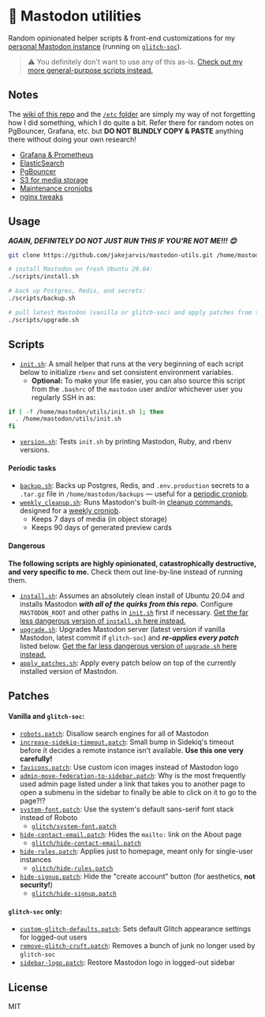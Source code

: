 # 🦣 Mastodon utilities

Random opinionated helper scripts & front-end customizations for my [personal Mastodon instance](https://fediverse.jarv.is/about) (running on [`glitch-soc`](https://github.com/glitch-soc/mastodon)).

> ⚠️ You definitely don't want to use any of this as-is. [Check out my more general-purpose scripts instead.](https://github.com/jakejarvis/mastodon-installer)

## Notes

The [wiki of this repo](https://github.com/jakejarvis/mastodon-utils/wiki) and the [`/etc` folder](etc/) are simply my way of not forgetting how I did something, which I do quite a bit. Refer there for random notes on PgBouncer, Grafana, etc. but **DO NOT BLINDLY COPY & PASTE** anything there without doing your own research!

- [Grafana & Prometheus](https://github.com/jakejarvis/mastodon-utils/wiki/Prometheus-&-Grafana)
- [ElasticSearch](https://github.com/jakejarvis/mastodon-utils/wiki/ElasticSearch)
- [PgBouncer](https://github.com/jakejarvis/mastodon-utils/wiki/Postgres-&-PgBouncer)
- [S3 for media storage](https://github.com/jakejarvis/mastodon-utils/wiki/Media-storage)
- [Maintenance cronjobs](https://github.com/jakejarvis/mastodon-utils/wiki/Cron-jobs)
- [nginx tweaks](https://github.com/jakejarvis/mastodon-utils/wiki/nginx)

## Usage

***AGAIN, DEFINITELY DO NOT JUST RUN THIS IF YOU'RE NOT ME!!! 😊***

```sh
git clone https://github.com/jakejarvis/mastodon-utils.git /home/mastodon/utils && cd /home/mastodon/utils

# install Mastodon on fresh Ubuntu 20.04:
./scripts/install.sh

# back up Postgres, Redis, and secrets:
./scripts/backup.sh

# pull latest Mastodon (vanilla or glitch-soc) and apply patches from this repo:
./scripts/upgrade.sh
```

## Scripts

- [`init.sh`](init.sh): A small helper that runs at the very beginning of each script below to initialize `rbenv` and set consistent environment variables.
  - **Optional:** To make your life easier, you can also source this script from the `.bashrc` of the `mastodon` user and/or whichever user you regularly SSH in as:

```sh
if [ -f /home/mastodon/utils/init.sh ]; then
  . /home/mastodon/utils/init.sh
fi
```

- [`version.sh`](scripts/version.sh): Tests `init.sh` by printing Mastodon, Ruby, and rbenv versions.

#### Periodic tasks

- [`backup.sh`](scripts/backup.sh): Backs up Postgres, Redis, and `.env.production` secrets to a `.tar.gz` file in `/home/mastodon/backups` — useful for a [periodic cronjob](https://github.com/jakejarvis/mastodon-utils/wiki/Cron-jobs#backups).
- [`weekly_cleanup.sh`](scripts/weekly_cleanup.sh): Runs Mastodon's built-in [cleanup commands](https://docs.joinmastodon.org/admin/setup/#cleanup), designed for a [weekly cronjob](https://github.com/jakejarvis/mastodon-utils/wiki/Cron-jobs#media-cleanup).
  - Keeps 7 days of media (in object storage)
  - Keeps 90 days of generated preview cards

#### Dangerous

**The following scripts are highly opinionated, catastrophically destructive, and very specific to me.** Check them out line-by-line instead of running them.

- [`install.sh`](scripts/install.sh): Assumes an absolutely clean install of Ubuntu 20.04 and installs Mastodon ***with all of the quirks from this repo.*** Configure `MASTODON_ROOT` and other paths in [`init.sh`](init.sh) first if necessary. [Get the far less dangerous version of `install.sh` here instead.](https://github.com/jakejarvis/mastodon-installer/blob/main/install.sh)
- [`upgrade.sh`](scripts/upgrade.sh): Upgrades Mastodon server (latest version if vanilla Mastodon, latest commit if `glitch-soc`) and ***re-applies every patch*** listed below. [Get the far less dangerous version of `upgrade.sh` here instead.](https://github.com/jakejarvis/mastodon-installer/blob/main/upgrade.sh)
- [`apply_patches.sh`](scripts/apply_patches.sh): Apply every patch below on top of the currently installed version of Mastodon.

## Patches

#### Vanilla and `glitch-soc`:

- [`robots.patch`](patches/robots.patch): Disallow search engines for all of Mastodon
- [`increase-sidekiq-timeout.patch`](patches/increase-sidekiq-timeout.patch): Small bump in Sidekiq's timeout before it decides a remote instance isn't available. **Use this one very carefully!**
- [`favicons.patch`](patches/favicons.patch): Use custom icon images instead of Mastodon logo
- [`admin-move-federation-to-sidebar.patch`](patches/admin-move-federation-to-sidebar.patch): Why is the most frequently used admin page listed under a link that takes you to another page to open a submenu in the sidebar to finally be able to click on it to go to the page?!?
- [`system-font.patch`](patches/system-font.patch): Use the system's default sans-serif font stack instead of Roboto
  - [`glitch/system-font.patch`](patches/glitch/system-font.patch)
- [`hide-contact-email.patch`](patches/hide-contact-email.patch): Hides the `mailto:` link on the About page
  - [`glitch/hide-contact-email.patch`](patches/glitch/hide-contact-email.patch)
- [`hide-rules.patch`](patches/hide-rules.patch): Applies just to homepage, meant only for single-user instances
  - [`glitch/hide-rules.patch`](patches/glitch/hide-rules.patch)
- [`hide-signup.patch`](patches/hide-signup.patch): Hide the "create account" button (for aesthetics, **not security!**)
  - [`glitch/hide-signup.patch`](patches/glitch/hide-signup.patch)

#### `glitch-soc` only:
  - [`custom-glitch-defaults.patch`](patches/glitch/custom-glitch-defaults.patch): Sets default Glitch appearance settings for logged-out users
  - [`remove-glitch-cruft.patch`](patches/glitch/remove-glitch-cruft.patch): Removes a bunch of junk no longer used by `glitch-soc`
  - [`sidebar-logo.patch`](patches/glitch/sidebar-logo.patch): Restore Mastodon logo in logged-out sidebar

## License

MIT
